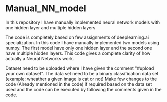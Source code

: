 # Manual_NN_model
In this repository I have manually implemented neural network models with one hidden layer and multiple hidden layers

The code is completely based on few assignments of deeplearning.ai specialization.
In this code I have manually implemented two models using numpy. The first model have only one hidden layer and the second one have multiple hidden layers. 
This code gives a complete clarity of how actually a Neural Networks work.

Dataset need to be uploaded where I have given the comment "#upload your own dataset". The data set need to be a binary classification data set (example: wheather a given image is cat or not) 
Make few changes to the code (Already mentioned in the code) if required based on the data set used and the code can be executed by following the comments given in the code. 
